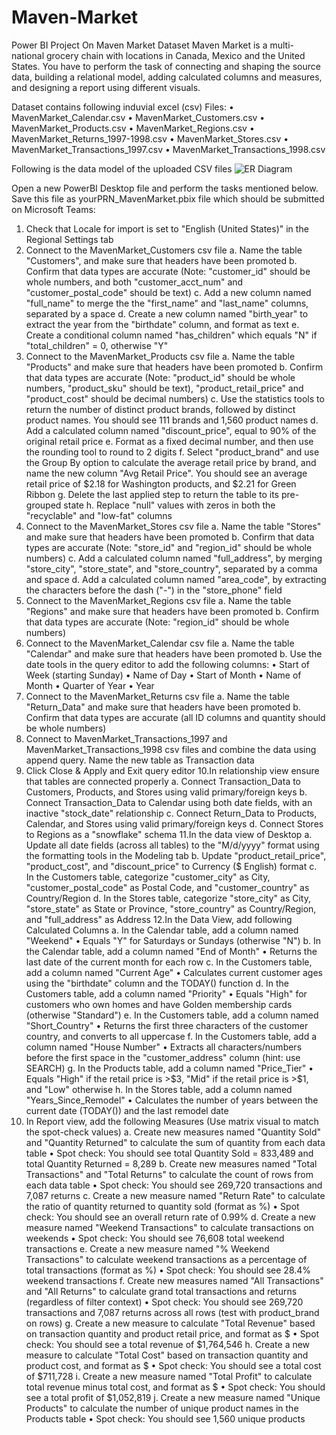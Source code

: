 # Maven-Market
Power BI Project On Maven Market Dataset
Maven Market is a multi-national grocery chain with locations in Canada, Mexico and the United States. You have to perform the task of connecting and shaping the source data, building a relational model, adding calculated columns and measures, and designing a report using different visuals.

Dataset contains following induvial excel (csv) Files:
•	MavenMarket_Calendar.csv
•	MavenMarket_Customers.csv
•	MavenMarket_Products.csv
•	MavenMarket_Regions.csv
•	MavenMarket_Returns_1997-1998.csv
•	MavenMarket_Stores.csv
•	MavenMarket_Transactions_1997.csv
•	MavenMarket_Transactions_1998.csv

Following is the data model of the uploaded CSV files 
![ER Diagram](https://user-images.githubusercontent.com/112102301/223804392-e1f0de5a-76f4-480b-a576-a939ba654cb5.jpg)


Open a new PowerBI Desktop file and perform the tasks mentioned below. Save this file as yourPRN_MavenMarket.pbix file which should be submitted on Microsoft Teams: 
1. Check that Locale for import is set to "English (United States)" in the Regional Settings tab 
2. Connect to the MavenMarket_Customers csv file 
a. Name the table "Customers", and make sure that headers have been promoted
b. Confirm that data types are accurate (Note: "customer_id" should be whole numbers, and both "customer_acct_num" and "customer_postal_code" should be text) 
c. Add a new column named "full_name" to merge the the "first_name" and "last_name" columns, separated by a space 
d. Create a new column named "birth_year" to extract the year from the "birthdate" column, and format as text 
e. Create a conditional column named "has_children" which equals "N" if "total_children" = 0, otherwise "Y" 
3. Connect to the MavenMarket_Products csv file 
a. Name the table "Products" and make sure that headers have been promoted
b. Confirm that data types are accurate (Note: "product_id" should be whole numbers, "product_sku" should be text), "product_retail_price" and "product_cost" should be decimal numbers) 
c. Use the statistics tools to return the number of distinct product brands, followed by distinct product names. You should see 111 brands and 1,560 product names 
d. Add a calculated column named "discount_price", equal to 90% of the original retail price 
e. Format as a fixed decimal number, and then use the rounding tool to round to 2 digits 
f. Select "product_brand" and use the Group By option to calculate the average retail price by brand, and name the new column "Avg Retail Price". You should see an average retail price of $2.18 for Washington products, and $2.21 for Green Ribbon 
g. Delete the last applied step to return the table to its pre-grouped state h. Replace "null" values with zeros in both the "recyclable" and "low-fat" columns
4. Connect to the MavenMarket_Stores csv file 
a. Name the table "Stores" and make sure that headers have been promoted 
b. Confirm that data types are accurate (Note: "store_id" and "region_id" should be whole numbers) 
c. Add a calculated column named "full_address", by merging "store_city", "store_state", and "store_country", separated by a comma and space 
d. Add a calculated column named "area_code", by extracting the characters before the dash ("-") in the "store_phone" field 
5. Connect to the MavenMarket_Regions csv file 
a. Name the table "Regions" and make sure that headers have been promoted 
b. Confirm that data types are accurate (Note: "region_id" should be whole numbers) 
6. Connect to the MavenMarket_Calendar csv file 
a. Name the table "Calendar" and make sure that headers have been promoted 
b. Use the date tools in the query editor to add the following columns: 
• Start of Week (starting Sunday) 
• Name of Day 
• Start of Month 
• Name of Month 
• Quarter of Year 
• Year 
7. Connect to the MavenMarket_Returns csv file 
a. Name the table "Return_Data" and make sure that headers have been promoted
b. Confirm that data types are accurate (all ID columns and quantity should be whole numbers) 
8. Connect to MavenMarket_Transactions_1997 and MavenMarket_Transactions_1998 csv files and combine the data using append query. Name the new table as Transaction data 
9. Click Close & Apply and Exit query editor 
10.In relationship view ensure that tables are connected properly 
a. Connect Transaction_Data to Customers, Products, and Stores using valid primary/foreign keys 
b. Connect Transaction_Data to Calendar using both date fields, with an inactive "stock_date" relationship 
c. Connect Return_Data to Products, Calendar, and Stores using valid primary/foreign keys 
d. Connect Stores to Regions as a "snowflake" schema 
11.In the data view of Desktop 
a. Update all date fields (across all tables) to the "M/d/yyyy" format using the formatting tools in the Modeling tab 
b. Update "product_retail_price", "product_cost", and "discount_price" to Currency ($ English) format 
c. In the Customers table, categorize "customer_city" as City, "customer_postal_code" as Postal Code, and "customer_country" as Country/Region 
d. In the Stores table, categorize "store_city" as City, "store_state" as State or Province, "store_country" as Country/Region, and "full_address" as Address 
12.In the Data View, add following Calculated Columns 
a. In the Calendar table, add a column named "Weekend" • Equals "Y" for Saturdays or Sundays (otherwise "N") 
b. In the Calendar table, add a column named "End of Month" • Returns the last date of the current month for each row 
c. In the Customers table, add a column named "Current Age" • Calculates current customer ages using the "birthdate" column and the TODAY() function 
d. In the Customers table, add a column named "Priority" • Equals "High" for customers who own homes and have Golden membership cards (otherwise "Standard") 
e. In the Customers table, add a column named "Short_Country" • Returns the first three characters of the customer country, and converts to all uppercase 
f. In the Customers table, add a column named "House Number" • Extracts all characters/numbers before the first space in the "customer_address" column (hint: use SEARCH)
g. In the Products table, add a column named "Price_Tier" • Equals "High" if the retail price is >$3, "Mid" if the retail price is >$1, and "Low" otherwise 
h. In the Stores table, add a column named "Years_Since_Remodel" • Calculates the number of years between the current date (TODAY()) and the last remodel date 
13. In Report view, add the following Measures (Use matrix visual to match the spot-check values) 
a. Create new measures named "Quantity Sold" and "Quantity Returned" to calculate the sum of quantity from each data table • Spot check: You should see total Quantity Sold = 833,489 and total Quantity Returned = 8,289 
b. Create new measures named "Total Transactions" and "Total Returns" to calculate the count of rows from each data table • Spot check: You should see 269,720 transactions and 7,087 returns 
c. Create a new measure named "Return Rate" to calculate the ratio of quantity returned to quantity sold (format as %) • Spot check: You should see an overall return rate of 0.99% 
d. Create a new measure named "Weekend Transactions" to calculate transactions on weekends • Spot check: You should see 76,608 total weekend transactions 
e. Create a new measure named "% Weekend Transactions" to calculate weekend transactions as a percentage of total transactions (format as %) • Spot check: You should see 28.4% weekend transactions
f. Create new measures named "All Transactions" and "All Returns" to calculate grand total transactions and returns (regardless of filter context) • Spot check: You should see 269,720 transactions and 7,087 returns across all rows (test with product_brand on rows) 
g. Create a new measure to calculate "Total Revenue" based on transaction quantity and product retail price, and format as $ • Spot check: You should see a total revenue of $1,764,546 
h. Create a new measure to calculate "Total Cost" based on transaction quantity and product cost, and format as $ • Spot check: You should see a total cost of $711,728 
i. Create a new measure named "Total Profit" to calculate total revenue minus total cost, and format as $ • Spot check: You should see a total profit of $1,052,819
j. Create a new measure named "Unique Products" to calculate the number of unique product names in the Products table • Spot check: You should see 1,560 unique products
